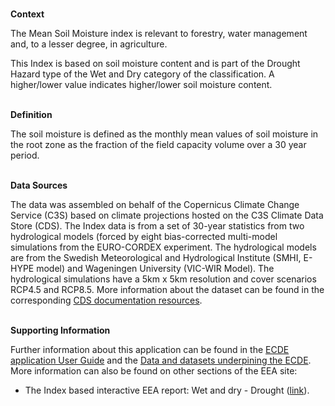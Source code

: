 <br />**Context**

The Mean Soil Moisture index is relevant to forestry, water management and, to a lesser degree, in agriculture.

This Index is based on soil moisture content and is part of the Drought Hazard type of the Wet and Dry category of the classification.
A higher/lower value indicates higher/lower soil moisture content.

<br />**Definition**

The soil moisture is defined as the monthly mean values of soil moisture in the root zone as the fraction of the field capacity volume over a 30 year period.

<br />**Data Sources**

The data was assembled on behalf of the Copernicus Climate Change Service (C3S) based on climate projections hosted on the C3S Climate Data Store (CDS). The Index data is from a set of 30-year statistics from two hydrological models (forced by eight bias-corrected multi-model simulations from the EURO-CORDEX experiment. The hydrological models are from the Swedish Meteorological and Hydrological Institute (SMHI, E-HYPE model) and Wageningen University (VIC-WIR Model). The hydrological simulations have a 5km x 5km resolution and cover scenarios RCP4.5 and RCP8.5. More information about the dataset can be found in the corresponding [CDS documentation resources](https://cds.climate.copernicus.eu/cdsapp#!/dataset/sis-hydrology-variables-derived-projections).

<br />**Supporting Information**

Further information about this application can be found in the [ECDE application User Guide](https://confluence.ecmwf.int/display/ECDE/1.+ECDE+Indicators+visualisation+application%3A+User+Guide) and the [Data and datasets underpining the ECDE](https://confluence.ecmwf.int/display/ECDE/2.+ECDE+indicators+and+input+datasets).
More information can also be found on other sections of the EEA site:

- The Index based interactive EEA report: Wet and dry - Drought ([link](https://www.eea.europa.eu/publications/europes-changing-climate-hazards-1/wet-and-dry-1/wet-and-dry-drought)).
